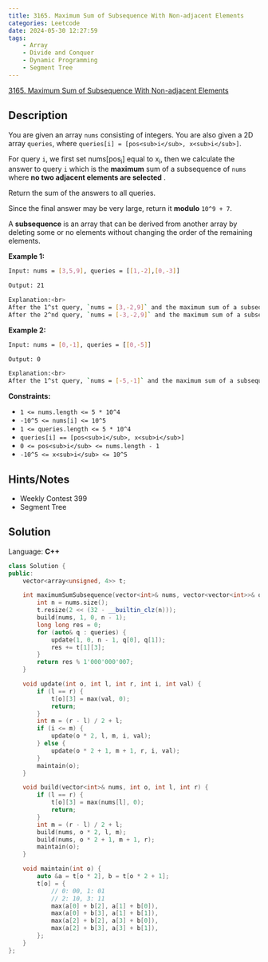 ```yaml
---
title: 3165. Maximum Sum of Subsequence With Non-adjacent Elements
categories: Leetcode
date: 2024-05-30 12:27:59
tags:
    - Array
    - Divide and Conquer
    - Dynamic Programming
    - Segment Tree
---
```


[3165. Maximum Sum of Subsequence With Non-adjacent Elements](https://leetcode.com/problems/maximum-sum-of-subsequence-with-non-adjacent-elements/description/)

## Description

You are given an array `nums` consisting of integers. You are also given a 2D array `queries`, where `queries[i] = [pos<sub>i</sub>, x<sub>i</sub>]`.

For query `i`, we first set nums[pos<sub>i</sub>] equal to x<sub>i</sub>, then we calculate the answer to query `i` which is the **maximum**  sum of a subsequence of `nums` where **no two adjacent elements are selected** .

Return the sum of the answers to all queries.

Since the final answer may be very large, return it **modulo**  `10^9 + 7`.

A **subsequence**  is an array that can be derived from another array by deleting some or no elements without changing the order of the remaining elements.

**Example 1:**

```bash
Input: nums = [3,5,9], queries = [[1,-2],[0,-3]]

Output: 21

Explanation:<br>
After the 1^st query, `nums = [3,-2,9]` and the maximum sum of a subsequence with non-adjacent elements is `3 + 9 = 12`.<br>
After the 2^nd query, `nums = [-3,-2,9]` and the maximum sum of a subsequence with non-adjacent elements is 9.
```

**Example 2:**

```bash
Input: nums = [0,-1], queries = [[0,-5]]

Output: 0

Explanation:<br>
After the 1^st query, `nums = [-5,-1]` and the maximum sum of a subsequence with non-adjacent elements is 0 (choosing an empty subsequence).
```

**Constraints:**

- `1 <= nums.length <= 5 * 10^4`
- `-10^5 <= nums[i] <= 10^5`
- `1 <= queries.length <= 5 * 10^4`
- `queries[i] == [pos<sub>i</sub>, x<sub>i</sub>]`
- `0 <= pos<sub>i</sub> <= nums.length - 1`
- `-10^5 <= x<sub>i</sub> <= 10^5`

## Hints/Notes

- Weekly Contest 399
- Segment Tree

## Solution

Language: **C++**

```C++
class Solution {
public:
    vector<array<unsigned, 4>> t;

    int maximumSumSubsequence(vector<int>& nums, vector<vector<int>>& queries) {
        int n = nums.size();
        t.resize(2 << (32 - __builtin_clz(n)));
        build(nums, 1, 0, n - 1);
        long long res = 0;
        for (auto& q : queries) {
            update(1, 0, n - 1, q[0], q[1]);
            res += t[1][3];
        }
        return res % 1'000'000'007;
    }

    void update(int o, int l, int r, int i, int val) {
        if (l == r) {
            t[o][3] = max(val, 0);
            return;
        }
        int m = (r - l) / 2 + l;
        if (i <= m) {
            update(o * 2, l, m, i, val);
        } else {
            update(o * 2 + 1, m + 1, r, i, val);
        }
        maintain(o);
    }

    void build(vector<int>& nums, int o, int l, int r) {
        if (l == r) {
            t[o][3] = max(nums[l], 0);
            return;
        }
        int m = (r - l) / 2 + l;
        build(nums, o * 2, l, m);
        build(nums, o * 2 + 1, m + 1, r);
        maintain(o);
    }

    void maintain(int o) {
        auto &a = t[o * 2], b = t[o * 2 + 1];
        t[o] = {
            // 0: 00, 1: 01
            // 2: 10, 3: 11
            max(a[0] + b[2], a[1] + b[0]),
            max(a[0] + b[3], a[1] + b[1]),
            max(a[2] + b[2], a[3] + b[0]),
            max(a[2] + b[3], a[3] + b[1]),
        };
    }
};
```
